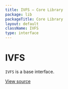 ```yaml
---
title: IVFS — Core Library
package: lib
packageTitle: Core Library
layout: default
className: IVFS
type: interface
---
```


# IVFS

<code>IVFS</code> is a base interface.

<a href="https://github.com/eregansu/lib/blob/master/uri.php">View source</a>


